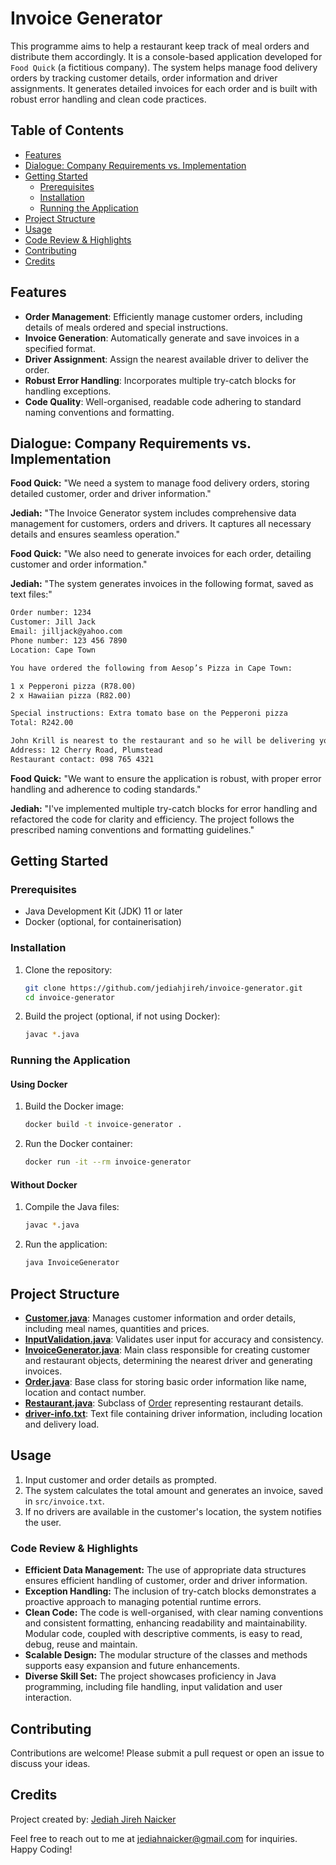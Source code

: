 # Invoice Generator

This programme aims to help a restaurant keep track of meal orders and distribute them accordingly. It is a console-based application developed for `Food Quick` (a fictitious company). The system helps manage food delivery orders by tracking customer details, order information and driver assignments. It generates detailed invoices for each order and is built with robust error handling and clean code practices.

## Table of Contents

- [Features](#features)
- [Dialogue: Company Requirements vs. Implementation](#dialogue-company-requirements-vs-implementation)
- [Getting Started](#getting-started)
  - [Prerequisites](#prerequisites)
  - [Installation](#installation)
  - [Running the Application](#running-the-application)
- [Project Structure](#project-structure)
- [Usage](#usage)
- [Code Review & Highlights](#code-review--highlights)
- [Contributing](#contributing)
- [Credits](#credits)

## Features

- **Order Management**: Efficiently manage customer orders, including details of meals ordered and special instructions.
- **Invoice Generation**: Automatically generate and save invoices in a specified format.
- **Driver Assignment**: Assign the nearest available driver to deliver the order.
- **Robust Error Handling**: Incorporates multiple try-catch blocks for handling exceptions.
- **Code Quality**: Well-organised, readable code adhering to standard naming conventions and formatting.

## Dialogue: Company Requirements vs. Implementation

**Food Quick:** "We need a system to manage food delivery orders, storing detailed customer, order and driver information."

**Jediah:** "The Invoice Generator system includes comprehensive data management for customers, orders and drivers. It captures all necessary details and ensures seamless operation."

**Food Quick:** "We also need to generate invoices for each order, detailing customer and order information."

**Jediah:** "The system generates invoices in the following format, saved as text files:"

```txt
Order number: 1234
Customer: Jill Jack
Email: jilljack@yahoo.com
Phone number: 123 456 7890
Location: Cape Town

You have ordered the following from Aesop’s Pizza in Cape Town:

1 x Pepperoni pizza (R78.00)
2 x Hawaiian pizza (R82.00)

Special instructions: Extra tomato base on the Pepperoni pizza
Total: R242.00

John Krill is nearest to the restaurant and so he will be delivering your order to you at:
Address: 12 Cherry Road, Plumstead
Restaurant contact: 098 765 4321
```

**Food Quick:** "We want to ensure the application is robust, with proper error handling and adherence to coding standards."

**Jediah:** "I've implemented multiple try-catch blocks for error handling and refactored the code for clarity and efficiency. The project follows the prescribed naming conventions and formatting guidelines."

## Getting Started

### Prerequisites

- Java Development Kit (JDK) 11 or later
- Docker (optional, for containerisation)

### Installation

1. Clone the repository:

   ```sh
   git clone https://github.com/jediahjireh/invoice-generator.git
   cd invoice-generator
   ```

2. Build the project (optional, if not using Docker):
   ```sh
   javac *.java
   ```

### Running the Application

#### Using Docker

1. Build the Docker image:

   ```sh
   docker build -t invoice-generator .
   ```

2. Run the Docker container:
   ```sh
   docker run -it --rm invoice-generator
   ```

#### Without Docker

1. Compile the Java files:

   ```sh
   javac *.java
   ```

2. Run the application:
   ```sh
   java InvoiceGenerator
   ```

## Project Structure

- **[Customer.java](/src/Customer.java)**: Manages customer information and order details, including meal names, quantities and prices.
- **[InputValidation.java](/src/InputValidation.java)**: Validates user input for accuracy and consistency.
- **[InvoiceGenerator.java](/src/InvoiceGenerator.java)**: Main class responsible for creating customer and restaurant objects, determining the nearest driver and generating invoices.
- **[Order.java](/src/Order.java)**: Base class for storing basic order information like name, location and contact number.
- **[Restaurant.java](/src/Restaurant.java)**: Subclass of [Order](/src/Order.java) representing restaurant details.
- **[driver-info.txt](/src/driver-info.txt)**: Text file containing driver information, including location and delivery load.

## Usage

1. Input customer and order details as prompted.
2. The system calculates the total amount and generates an invoice, saved in `src/invoice.txt`.
3. If no drivers are available in the customer's location, the system notifies the user.

### Code Review & Highlights

- **Efficient Data Management:** The use of appropriate data structures ensures efficient handling of customer, order and driver information.
- **Exception Handling:** The inclusion of try-catch blocks demonstrates a proactive approach to managing potential runtime errors.
- **Clean Code:** The code is well-organised, with clear naming conventions and consistent formatting, enhancing readability and maintainability. Modular code, coupled with descriptive comments, is easy to read, debug, reuse and maintain.
- **Scalable Design:** The modular structure of the classes and methods supports easy expansion and future enhancements.
- **Diverse Skill Set:** The project showcases proficiency in Java programming, including file handling, input validation and user interaction.

## Contributing

Contributions are welcome! Please submit a pull request or open an issue to discuss your ideas.

## Credits

Project created by: [Jediah Jireh Naicker](https://github.com/jediahjireh)

Feel free to reach out to me at [jediahnaicker@gmail.com](mailto:jediahnaicker@gmail.com) for inquiries.
Happy Coding!
